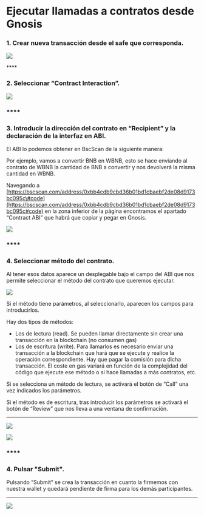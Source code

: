# Ejecutar llamadas a contratos desde Gnosis

### 1. **Crear nueva transacción desde el safe que corresponda.**  

![](https://lh5.googleusercontent.com/_MYV2FtTVJ_m0p5b3Of6UFcEkX3DP6jTG4MZ1FgfR2JWbAWZb8ooqh766vxDbnXxlU0bQQ8JjtLhMzTNeFFVV7xGKw8GML9oP9meWWGvPePf-vt3DFMIldWfQgLxN-QJSGtanKNl)

\*\*\*\*

### **2. Seleccionar “Contract Interaction”.**  

![](https://lh6.googleusercontent.com/r1ZemzLSi07ZfYTO4oqKobKFbKfvt1-ylkHM0JKuiy2jg8HvJcO17SdnvESfjw3gE1lTfeLeyC9sdlLIawVCNPlNGWVVjnUZiicucvhT3xiksAHggMKrTyJVpP2SVax_6IAG7H2Z)

### \*\*\*\*

### **3. Introducir la dirección del contrato en “Recipient” y la declaración de la interfaz en ABI.**

El ABI lo podemos obtener en BscScan de la siguiente manera:

Por ejemplo, vamos a convertir BNB en WBNB, esto se hace enviando al contrato de WBNB la cantidad de BNB a convertir y nos devolverá la misma cantidad en WBNB.

Navegando a [https://bscscan.com/address/0xbb4cdb9cbd36b01bd1cbaebf2de08d9173bc095c\#code](https://bscscan.com/address/0xbb4cdb9cbd36b01bd1cbaebf2de08d9173bc095c#code) en la zona inferior de la página encontramos el apartado “Contract ABI” que habrá que copiar y pegar en Gnosis.



![](https://lh4.googleusercontent.com/yFFxY5qDccg_XYPMuGQ4u_ymRXG_fi4ENlgxmOV1DfbAFu1KQWoHtHdcNuTEbCqVo6B7MdqTIsNdrSghX1viDvNLXNAkMv-ZJ8sOc0Flt_qvY2mgaXP3xGdhbWLg4ZAe6vbsWvvC)

### \*\*\*\*

### **4. Seleccionar método del contrato.**

Al tener esos datos aparece un desplegable bajo el campo del ABI que nos permite seleccionar el método del contrato que queremos ejecutar.



![](https://lh5.googleusercontent.com/waAY3tSJATsotRGKhNsZaQi0s0z7yTUHFwyLj6WR2mZgeuS-rCseZgwrWkkoZz-mq9q7RRrhCUTbt1RvcrIrQXzR9c5KyNXwdERPZSs1XrDZ8U5vpaOBMSzKAfS14QWv5kdsA4Lc)



Si el método tiene parámetros, al seleccionarlo, aparecen los campos para introducirlos.

Hay dos tipos de métodos:

* Los de lectura \(read\). Se pueden llamar directamente sin crear una transacción en la blockchain \(no consumen gas\)
* Los de escritura \(write\). Para llamarlos es necesario enviar una transacción a la blockchain que hará que se ejecute y realice la operación correspondiente. Hay que pagar la comisión para dicha transacción. El coste en gas variará en función de la complejidad del código que ejecute ese método o si hace llamadas a más contratos, etc.

Si se selecciona un método de lectura, se activará el botón de “Call” una vez indicados los parámetros.

Si el método es de escritura, tras introducir los parámetros se activará el botón de “Review” que nos lleva a una ventana de confirmación.  
  
****

![](https://lh5.googleusercontent.com/GXNWPOXbp_tKT7Wqdg3SUuT268Bi9Yoxk0aGQxFuzTLn2emI1YfL3eqeWgBN-eIpDbYsd11WClujlV4tb3LzxASZwG8c0SO737GIKpw3Dm_k2cry6Gzrie40sPGLhDX6odMQ1jkV)



![](https://lh4.googleusercontent.com/ihG5L5K1b9YEpyuf-edogkwMc7-1n3LeObkMr_0-eXmnGLTeSugBKlCqNA8pogERJ2OmTezhJ9TZgkXEXZcNbHPSXZrs5Edm47MbfTrPaiGzCFahwn1WWtuJ1-4yz2Keho6n5u_a)

### \*\*\*\*

### **4. Pulsar "Submit".**

Pulsando “Submit” se crea la transacción en cuanto la firmemos con nuestra wallet y quedará pendiente de firma para los demás participantes.  
  
****

![](https://lh5.googleusercontent.com/jp1Mn_pId13KjaUuExiRC0TxUefMnH55KZDO1nfy349YCgV6hc-Fq7d6fb8Ebg-JdPoai4_n7Lef3FGIWGdFcIkkDQMS4Vntx6V9Px5rqxR84FoKt8uzGx_5GqUixUDbhUimPpEx)





